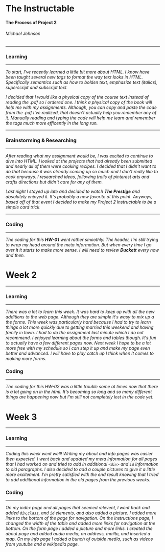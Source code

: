 # **The Instructable**
#### **The Process of Project 2**
###### *Michael Johnson*
---
### Learning
---
*To start, I've recently learned a little bit more about HTML. I know have been taught several new tags to format the way text looks in HTML. Specifically semantics such as how to bolden text, emphasize text (italics), superscript and subscript text.*

*I decided that I would like a physical copy of the course text instead of reading the .pdf so i ordered one. I think a physical copy of the book will help me with my assignments. Although, you can copy and paste the code from the .pdf I've realized, that doesn't actually help you remember any of it. Manually reading and typing the code will help me learn and remember the tags much more efficently in the long run.*

---
### Brainstorming & Researching
---
*After reading what my assignment would be, I was excited to continue to dive into HTML. I looked at the projects that had already been submitted and nearly all of them were cooking recipes. I decided that I didn't want to do that because it was already coming up so much and I don't really like to cook anyways. I researched ideas, following trails of pinterest arts and crafts directions but didn't care for any of them.*

*Last night I stayed up late and decided to watch **The Prestige** and absolutely enjoyed it. It's probably a new favorite at this point. Anyways, based off of that event I decided to make my Project 2 Instructable to be a simple card trick.*

---
### Coding
---
*The coding for this **HW-01** went rather smoothly. The header, I'm still trying to wrap my head around the meta information. But when every time I go over it it starts to make more sense. I will need to review **Duckett** every now and then.*

# **Week 2**
---
### Learning
---
 *There was a lot to learn this week. It was hard to keep up with all the new additions to the web page. Although they are simple it's wasy to mix up a the forms. This week was particularly hard because I had to try to learn things a lot more quickly due to getting married this weekend and having family in town. I had to do the assignment last minute which I do not recommend. I enjoyed learning about the forms and tables though. It's fun to actually have a few different pages now. Next week I hope to be a lot more free with my schedule so I can step it up and make my page even better and advanced. I will have to play catch up I think when it comes to making more forms.*
### Coding
---
 *The coding for this HW-02 was a little trouble some at times now that there is a lot going on in the html. It's becoming so long and so many different things are happening now but I'm still not completely lost in the code yet.*

# **Week 3**
---
### Learning
---
*Coding this week went well! Writing my about and info pages was easier then expected. I went back and updated my meta information for all pages that I had worked on and tried to add in additional ``<div>`` and `id` information to old paragraphs. I also decided to add a couple pictures to give it a little more excitement. I'm pretty satisfied with the end result knowing that I tried to add additional information in the old pages from the previous weeks.*

### Coding
---
*On my index page and all pages that seemed relevent, I went back and added `div`,`class`, and `id` elements, and also added a picture. I added more links to the bottom of the page for navigation. On the instructions page, I changed the width of the table and added more links for navigation at the bottom. On the form page I added a picture and more links. I created the about page and added audio media, an address, mailto, and inserted a map. On my info page I added a bunch of outside media, such as videos from youtube and a wikipedia page.*
